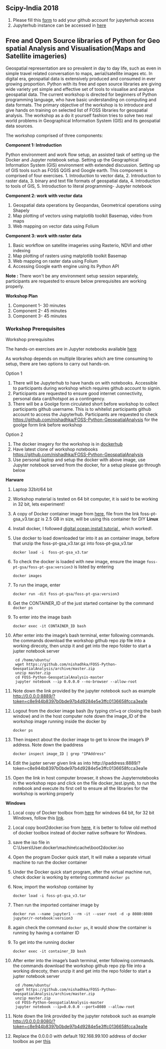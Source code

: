 ## Scipy-India 2018
1. Please fill this [form](https://goo.gl/forms/KvvKCBeFl8Vc7xxz2) to add your github account for jupyterhub access
1. Jupyterhub instance can be accessed in [here](https://howtotrainyourcomputer.in/hub/login)

## Free and Open Source libraries of Python for Geo spatial Analysis and Visualisation(Maps and Satellite imageries)

Geospatial representation are so prevalent in day to day life, such as even in simple travel related conversation to maps, aerial/satellite images etc. In digital era, geospatial data is extensively produced and consumed in ever growing proportion. Python with its free and open source libraries are giving wide variety yet simple and effective set of tools to visualise and analyse geospatial data. The current workshop is directed for beginners of Python programming language, who have basic understanding on computing and data formats. The primary objective of the workshop is to introduce and give hands on training on selected list of FOSS libraries for geospatial analysis. The workshop as a do it yourself fashion tries to solve two real world problems in Geographical Information System (GIS) and its geospatial data sources.

The workshop comprised of three components: 

**Component 1: Introduction**

Python environment and work flow setup, an assisted task of setting up the Docker and Jupyter notebook setup. Setting up the Geographical Information System (GIS) environment with extended discussion. Setting up of GIS tools such as FOSS QGIS and Google earth. This component is comprised of four exercises. 1. Introduction to vector data, 2. Introduction to raster data, 3. binary and text file formats of geospatial data, 4. Introduction to tools of GIS, 5. Introduction to literal programming- Jupyter notebook

**Component 2: work with vector data**

1. Geospatial data operations by Geopandas, Geometrical operations using Shapely
1. Map plotting of vectors using matplotlib toolkit Basemap, video from maps
1. Web mapping on vector data using Folium

**Component 3: work with raster data**

1. Basic workflow on satellite imageries using Rasterio, NDVI and other indexing
1. Map plotting of rasters using matplotlib toolkit Basemap
1. Web mapping on raster data using Folium
1. Accessing Google earth engine using its Python API


**Note :**
There won't be any environment setup session separately, participants are requested to ensure below prerequisites are working properly. 

**Workshop Plan**

1. Component 1- 30 minutes
3. Component 2- 45 minutes
5. Component 3- 45 minutes

### Workshop Prerequisites
Workshop prerequisites 

The hands-on exercises are in Jupyter notebooks available [here](https://github.com/nishadhka/FOSS-Python-GeospatialAnalysis)

As workshop depends on multiple libraries which are time consuming to setup, there are two options to carry out hands-on.

Option 1
1. There will be Jupyterhub to have hands on with notebooks. Accessible to participants during workshop which requires github account to signin.
2. Participants are requested to ensure good internet connectivity, personal data card/hotspot as a contingency.
3. There will be a Goolge form circulated short before workshop to collect participants github username. This is to whitelist participants github account to access the Jupyterhub. Participants are requested to check https://github.com/nishadhka/FOSS-Python-GeospatialAnalysis for the goolge form link before workshop

Option 2
1. The docker imagery for the workshop is in [dockerhub](https://hub.docker.com/r/airpollutionstudyindia/foss-pt-gsa/)
3. Have latest clone of workshop notebooks https://github.com/nishadhka/FOSS-Python-GeospatialAnalysis
2. Use personal laptop and setup the docker with above image, use Jupyter notebook served from the docker, for a setup please go through below

**Harware**
1. Laptop 32bit/64 bit
1. Workshop material is tested on 64 bit computer, it is said to be working in 32 bit, lets experiment!
1. A copy of Docker container image from [here](https://drive.google.com/file/d/1RbnQAiRJY40xO6ty2TPXxM5-4vqG1cl_), file from the link foss-pt-gsa_v3.tar.gz is 2.5 GB in size, will be using this container for DIY
**Linux**
1. Install docker, I followed [digital ocean install tutorial ](https://www.digitalocean.com/community/tutorials/how-to-install-and-use-docker-on-ubuntu-18-04),  which worked!.
1. Use docker to load downloaded tar into it as an container image, before that unzip the foss-pt-gsa_v3.tar.gz into foss-pt-gsa_v3.tar
	```   
	docker load -i  foss-pt-gsa_v3.tar 
	```
1. To check the docker is loaded with new image, ensure the image ```foss-pt-gsa/foss-pt-gsa:version3``` is listed by entering
	```
	docker images
	```
1. To run the image, enter
	```
	docker run -dit foss-pt-gsa/foss-pt-gsa:version3
	```
1. Get the CONTAINER_ID of the just started container by the command ```docker ps```
1. To enter into the image bash
	```
	docker exec -it CONTAINER_ID bash
	```
1. After enter into the image’s bash terminal, enter following commands. the commands download the workshop github repo zip file into a working direcoty, then unzip it and get into the repo folder to start a jupter notebook server 

        cd /home/ubuntu/  
        wget https://github.com/nishadhka/FOSS-Python-GeospatialAnalysis/archive/master.zip
        unzip master.zip
        cd FOSS-Python-GeospatialAnalysis-master
        jupyter notebook --ip 0.0.0.0 --no-browser --allow-root
      
1. Note down the link provided by the jupyter notebook such as example http://0.0.0.0:8889/?token=c8e944b8397b0bde97b4d9284e5e3ffc0136658fcca3ea1e
1. Logout from the docker image bash (by typing ctrl+q or closing the bash window) and in the host computer note down the image_ID of the workshop image running inside the docker by
	```
	docker ps
	```
1. Then inspect about the docker image to get to know the image’s IP address. Note down the ipaddress
	```
	docker inspect image_ID | grep "IPAddress"
	```
1. Edit the jupter server given link as into http://ipaddress:8889/?token=c8e944b8397b0bde97b4d9284e5e3ffc0136658fcca3ea1e
1. Open the link in host computer browser, it shows the Jupyternotebooks in the workshop repo and click on the file docker_test.ipynb, to run the notebook and execute its first cell to ensure all the libraries for the workshop is working properly

**Windows**

1. Local copy of Docker toolbox from [here](https://docs.docker.com/toolbox/toolbox_install_windows/) for windows 64 bit, for 32 bit Windows, follow this [link](https://medium.com/@chrispatten/installing-and-running-docker-on-32-bit-windows-d18b95ee1fc3).
1. Local copy boot2docker.iso from [here](http://boot2docker.io/), it is better to follow old method of docker toolbox instead of docker native software for Windows.
1. save the iso file in C:\Users\User\.docker\machine\cache\boot2docker.iso
2. Open the program Docker quick start, It will make a separate virtual machine to run the docker container
3. Under the Docker quick start program, after the virtual machine run, check docker is working by entering command ```docker ps```
4. Now, import the workshop container by
	```
	docker load -i foss-pt-gsa_v3.tar
	```
5. Then run the imported container image by 
	```
	docker run --name jupyter1 --rm -it --user root -d -p 8080:8080 jupyter/r-notebook:version3
	```
6. again check the command ```docker ps```, it would show the container is running by having a container ID
7. To get into the running docker
	```
	docker exec -it container_ID bash
	```
1. After enter into the image’s bash terminal, enter following commands. the commands download the workshop github repo zip file into a working direcoty, then unzip it and get into the repo folder to start a jupter notebook server 

        cd /home/ubuntu/  
        wget https://github.com/nishadhka/FOSS-Python-GeospatialAnalysis/archive/master.zip
        unzip master.zip
        cd FOSS-Python-GeospatialAnalysis-master
        jupyter notebook --ip=0.0.0.0 --port=8080 --allow-root
      
1. Note down the link provided by the jupyter notebook such as example http://0.0.0.0:8080/?token=c8e944b8397b0bde97b4d9284e5e3ffc0136658fcca3ea1e
1. Replace the 0.0.0.0 with default 192.168.99.100 address of docker toolbox as per [this](https://stackoverflow.com/questions/42866013/docker-toolbox-localhost-not-working)
